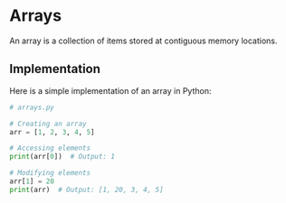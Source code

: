 # Arrays

An array is a collection of items stored at contiguous memory locations.

## Implementation

Here is a simple implementation of an array in Python:

```python
# arrays.py

# Creating an array
arr = [1, 2, 3, 4, 5]

# Accessing elements
print(arr[0])  # Output: 1

# Modifying elements
arr[1] = 20
print(arr)  # Output: [1, 20, 3, 4, 5]
